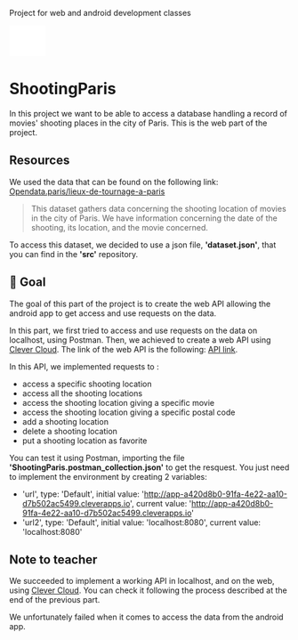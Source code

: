 Project for web and android development classes

[![Mines St Etienne](./logo.png)](https://www.mines-stetienne.fr/)

# ShootingParis 

In this project we want to be able to access a database handling a record of movies' shooting places in the city of Paris.
This is the web part of the project.

## Resources

We used the data that can be found on the following link:
[Opendata.paris/lieux-de-tournage-a-paris](https://opendata.paris.fr/explore/dataset/lieux-de-tournage-a-paris/information/?disjunctive.type_tournage&disjunctive.nom_tournage&disjunctive.nom_realisateur&disjunctive.nom_producteur&disjunctive.ardt_lieu)

> This dataset gathers data concerning the shooting location of movies in the city of Paris.
We have information concerning the date of the shooting, its location, and the movie concerned.

To access this dataset, we decided to use a json file, **'dataset.json'**, that you can find in the **'src'** repository.

## 📝 Goal

The goal of this part of the project is to create the web API allowing the android app to get access and use requests on the data.

In this part, we first tried to access and use requests on the data on localhost, using Postman.
Then, we achieved to create a web API using [Clever Cloud](https://www.clever-cloud.com/en/).
The link of the web API is the following: [API link](https://app-a420d8b0-91fa-4e22-aa10-d7b502ac5499.cleverapps.io/).

In this API, we implemented requests to :
- access a specific shooting location
- access all the shooting locations
- access the shooting location giving a specific movie
- access the shooting location giving a specific postal code
- add a shooting location
- delete a shooting location
- put a shooting location as favorite

You can test it using Postman, importing the file **'ShootingParis.postman_collection.json'** to get the resquest.
You just need to implement the environment by creating 2 variables:

- 'url', type: 'Default', initial value: 'http://app-a420d8b0-91fa-4e22-aa10-d7b502ac5499.cleverapps.io', current value: 'http://app-a420d8b0-91fa-4e22-aa10-d7b502ac5499.cleverapps.io'
- 'url2', type: 'Default', initial value: 'localhost:8080', current value: 'localhost:8080'

##  Note to teacher

We succeeded to implement a working API in localhost, and on the web, using [Clever Cloud](https://www.clever-cloud.com/en/).
You can check it following the process described at the end of the previous part.

We unfortunately failed when it comes to access the data from the android app.
